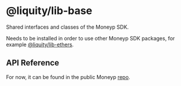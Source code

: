 # @liquity/lib-base

Shared interfaces and classes of the Moneyp SDK.

Needs to be installed in order to use other Moneyp SDK packages, for example [@liquity/lib-ethers](https://www.npmjs.com/package/@liquity/lib-ethers).

## API Reference

For now, it can be found in the public Moneyp [repo](https://github.com/moneyp/moneyp/blob/master/docs/sdk/lib-base.md).
